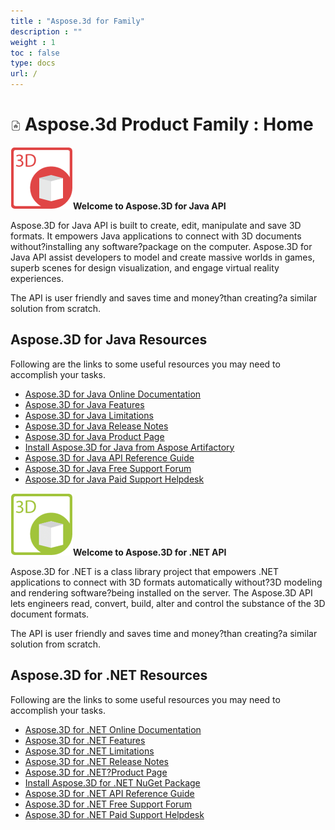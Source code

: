 ```yaml
---
title : "Aspose.3d for Family" 
description : "" 
weight : 1
toc : false
type: docs
url: /
---
```


# ![Home Page](home_page_16.png)  Aspose.3d Product Family : Home 


![image](66519066)**Welcome to Aspose.3D for Java API**

Aspose.3D for Java API is built to create, edit, manipulate and save 3D formats. It empowers Java applications to connect with 3D documents without?installing any software?package on the computer. Aspose.3D for Java API assist developers to model and create massive worlds in games, superb scenes for design visualization, and engage virtual reality experiences.

The API is user friendly and saves time and money?than creating?a similar solution from scratch.

## Aspose.3D for Java Resources

Following are the links to some useful resources you may need to accomplish your tasks.

*   [Aspose.3D for Java Online Documentation](https://docs2.aspose.com/3d/java/)
*   [Aspose.3D for Java Features](https://docs2.aspose.com/3d/java/gettingstarted/product+overview#productoverview-richfeatures)
*   [Aspose.3D for Java Limitations](https://docs2.aspose.com/3d/java/gettingstarted/installation#installation-systemrequirements)
*   [Aspose.3D for Java Release Notes](https://docs2.aspose.com/3d/java/releasenotes/)
*   [Aspose.3D for Java Product Page](https://products.aspose.com/3d/java)
*   [Install Aspose.3D for Java from Aspose Artifactory](https://docs2.aspose.com/3d/java/gettingstarted/installation)
*   [Aspose.3D for Java API Reference Guide](https://apireference.aspose.com/java/3d)
*   [Aspose.3D for Java Free Support Forum](https://forum.aspose.com/c/3d)
*   [Aspose.3D for Java Paid Support Helpdesk](https://helpdesk.aspose.com/)

![image](20119558.png)**Welcome to Aspose.3D for .NET API**

Aspose.3D for .NET is a class library project that empowers .NET applications to connect with 3D formats automatically without?3D modeling and rendering software?being installed on the server. The Aspose.3D API lets engineers read, convert, build, alter and control the substance of the 3D document formats.

The API is user friendly and saves time and money?than creating?a similar solution from scratch.

## Aspose.3D for .NET Resources

Following are the links to some useful resources you may need to accomplish your tasks.

*   [Aspose.3D for .NET Online Documentation](https://docs2.aspose.com/3d/net/)
*   [Aspose.3D for .NET Features](https://docs2.aspose.com/3d/net/gettingstarted/product+overview#productoverview-richfeatures)
*   [Aspose.3D for .NET Limitations](https://docs2.aspose.com/3d/net/gettingstarted/installation#installation-systemrequirements)
*   [Aspose.3D for .NET Release Notes](https://docs2.aspose.com/3d/net/releasenotes/)
*   [Aspose.3D for .NET?Product Page](https://products.aspose.com/3d/net)
*   [Install Aspose.3D for .NET NuGet Package](https://www.nuget.org/packages/Aspose.3D/)
*   [Aspose.3D for .NET API Reference Guide](https://apireference.aspose.com/net/3d)
*   [Aspose.3D for .NET Free Support Forum](https://forum.aspose.com/c/3d)
*   [Aspose.3D for .NET Paid Support Helpdesk](https://helpdesk.aspose.com/)

